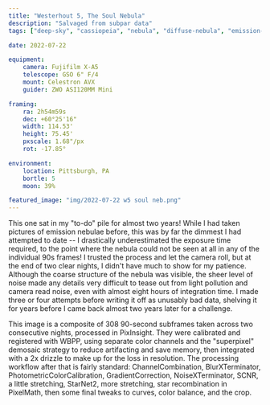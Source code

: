 ```yaml
---
title: "Westerhout 5, The Soul Nebula"
description: "Salvaged from subpar data"
tags: ["deep-sky", "cassiopeia", "nebula", "diffuse-nebula", "emission-nebula"]

date: 2022-07-22

equipment:
    camera: Fujifilm X-A5
    telescope: GSO 6" F/4
    mount: Celestron AVX
    guider: ZWO ASI120MM Mini

framing:
    ra: 2h54m59s
    dec: +60°25'16"
    width: 114.53'
    height: 75.45'
    pxscale: 1.68"/px
    rot: -17.85°

environment:
    location: Pittsburgh, PA
    bortle: 5
    moon: 39%

featured_image: "img/2022-07-22 w5 soul neb.png"
---
```


This one sat in my "to-do" pile for almost two years! While I had taken pictures of emission nebulae before, this was by far the dimmest I had attempted to date -- I drastically underestimated the exposure time required, to the point where the nebula could not be seen at all in any of the individual 90s frames! I trusted the process and let the camera roll, but at the end of two clear nights, I didn't have much to show for my patience. Although the coarse structure of the nebula was visible, the sheer level of noise made any details very difficult to tease out from light pollution and camera read noise, even with almost eight hours of integration time. I made three or four attempts before writing it off as unusably bad data, shelving it for years before I came back almost two years later for a challenge.

This image is a composite of 308 90-second subframes taken across two consecutive nights, processed in PixInsight. They were calibrated and registered with WBPP, using separate color channels and the "superpixel" demosaic strategy to reduce artifacting and save memory, then integrated with a 2x drizzle to make up for the loss in resolution. The processing workflow after that is fairly standard: ChannelCombination, BlurXTerminator, PhotometricColorCalibration, GradientCorrection, NoiseXTerminator, SCNR, a little stretching, StarNet2, more stretching, star recombination in PixelMath, then some final tweaks to curves, color balance, and the crop.